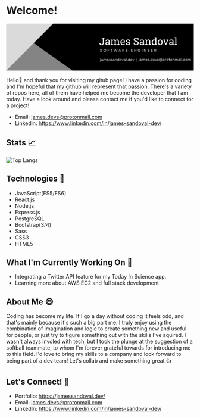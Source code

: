 # Welcome!

![jaimegsandoval](images/engineer-banner.png)

Hello:wave: and thank you for visiting my gitub page! I have a passion for coding and I'm hopeful that my github will represent that passion. There's a variety of repos here, all of them have helped me become the developer that I am today. Have a look around and please contact me if you'd like to connect for a project!

- Email: james.devs@protonmail.com
- Linkedin: https://www.linkedin.com/in/james-sandoval-dev/

## Stats :chart_with_upwards_trend:

![Top Langs](https://github-readme-stats.vercel.app/api/top-langs/?username=jaimegsandoval&layout=compact)

## Technologies :floppy_disk:

- JavaScript(ES5/ES6)
- React.js
- Node.js
- Express.js
- PostgreSQL
- Bootstrap(3/4)
- Sass
- CSS3
- HTML5

## What I'm Currently Working On :mechanical_arm:

- Integrating a Twitter API feature for my Today In Science app.
- Learning more about AWS EC2 and full stack development

## About Me :smile:

Coding has become my life. If I go a day without coding it feels odd, and that's mainly because it's such a big part me. I truly enjoy using the combination of imagination and logic to create something new and useful for people, or just try to figure something out with the skills I've aquired. I wasn't always involed with tech, but I took the plunge at the suggestion of a softball teammate, to whom I'm forever grateful towards for introducing me to this field. I'd love to bring my skills to a company and look forward to being part of a dev team! Let's collab and make something great :thumbsup:

## Let's Connect! :e-mail:

- Portfolio: https://jamessandoval.dev/
- Email: james.devs@protonmail.com
- LinkedIn: https://www.linkedin.com/in/james-sandoval-dev/
